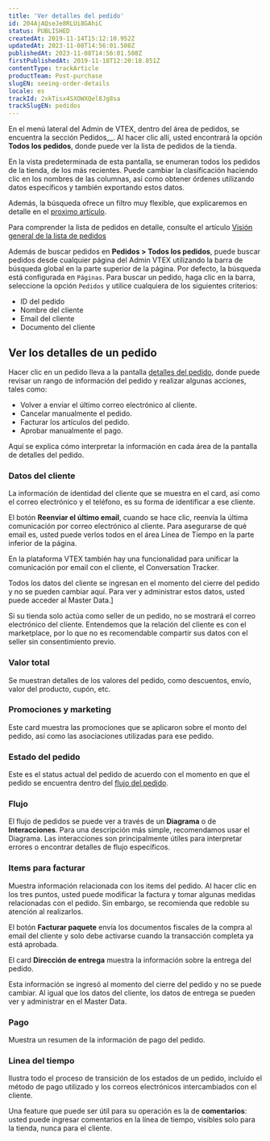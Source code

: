 ```yaml
---
title: 'Ver detalles del pedido'
id: 204AjAQseJe8RLUi8GAhiC
status: PUBLISHED
createdAt: 2019-11-14T15:12:10.952Z
updatedAt: 2023-11-08T14:56:01.508Z
publishedAt: 2023-11-08T14:56:01.508Z
firstPublishedAt: 2019-11-18T12:20:18.851Z
contentType: trackArticle
productTeam: Post-purchase
slugEN: seeing-order-details
locale: es
trackId: 2xkTisx4SXOWXQel8Jg8sa
trackSlugEN: pedidos
---
```


En el menú lateral del Admin de VTEX, dentro del área de pedidos, se encuentra la sección Pedidos__. Al hacer clic allí, usted encontrará la opción __Todos los pedidos__, donde puede ver la lista de pedidos de la tienda.

En la vista predeterminada de esta pantalla, se enumeran todos los pedidos de la tienda,  de los más recientes. Puede cambiar la clasificación haciendo clic en los nombres de las columnas, así como obtener órdenes utilizando datos específicos y también exportando estos datos.

Además, la búsqueda ofrece un filtro muy flexible, que explicaremos en detalle en el [proximo artículo](https://help.vtex.com/es/tracks/pedidos--2xkTisx4SXOWXQel8Jg8sa/3cjk655ZzDGICH4rVfgu7O).

Para comprender la lista de pedidos en detalle, consulte el artículo [Visión general de la lista de pedidos](https://help.vtex.com/es/tutorial/listado-de-pedidos--tutorials_200)

Además de buscar pedidos en **Pedidos > Todos los pedidos**, puede buscar pedidos desde cualquier página del Admin VTEX utilizando la barra de búsqueda global en la parte superior de la página. Por defecto, la búsqueda está configurada en `Páginas`. Para buscar un pedido, haga clic en la barra, seleccione la opción `Pedidos` y utilice cualquiera de los siguientes criterios:

- ID del pedido
- Nombre del cliente
- Email del cliente
- Documento del cliente

## Ver los detalles de un pedido

Hacer clic en un pedido lleva a la pantalla [detalles del pedido](https://help.vtex.com/es/tutorial/order-details-page-interface--2Y75n54Cc9VizrlG1N6ZNl), donde puede revisar un rango de información del pedido y realizar algunas acciones, tales como:
- Volver a enviar el último correo electrónico al cliente.
- Cancelar manualmente el pedido.
- Facturar los artículos del pedido.
- Aprobar manualmente el pago.

Aquí se explica cómo interpretar la información en cada área de la pantalla de detalles del pedido.

### Datos del cliente

La información de identidad del cliente que se muestra en el card, así como el correo electrónico y el teléfono, es su forma de identificar a ese cliente.

El botón __Reenviar el último email__, cuando se hace clic, reenvía la última comunicación por correo electrónico al cliente. Para asegurarse de qué email es, usted puede verlos todos en el área Línea de Tiempo en la parte inferior de la página.

En la plataforma VTEX también hay una funcionalidad para unificar la comunicación por email con el cliente, el Conversation Tracker.

Todos los datos del cliente se ingresan en el momento del cierre del pedido y no se pueden cambiar aquí. Para ver y administrar estos datos, usted puede acceder al Master Data.]

<div class="alert alert-info">
Si su tienda solo actúa como seller de un pedido, no se mostrará el correo electrónico del cliente. Entendemos que la relación del cliente es con el marketplace, por lo que no es recomendable compartir sus datos con el seller sin consentimiento previo.
  </div>

### Valor total

Se muestran detalles de los valores del pedido, como descuentos, envío, valor del producto, cupón, etc.

### Promociones y marketing

Este card muestra las promociones que se aplicaron sobre el monto del pedido, así como las asociaciones utilizadas para ese pedido.

### Estado del pedido

Este es el status actual del pedido de acuerdo con el momento en que el pedido se encuentra dentro del [flujo del pedido](https://help.vtex.com/es/tracks/pedidos--2xkTisx4SXOWXQel8Jg8sa/4811ExCe3WrEiRMV3sy9n8).

### Flujo

El flujo de pedidos se puede ver a través de un __Diagrama__ o de __Interacciones__. Para una descripción más simple, recomendamos usar el Diagrama. Las interacciones son principalmente útiles para interpretar errores o encontrar detalles de flujo específicos.

### Items para facturar

Muestra información relacionada con los items del pedido. Al hacer clic en los tres puntos, usted puede modificar la factura y tomar algunas medidas relacionadas con el pedido. Sin embargo, se recomienda que redoble su atención al realizarlos.

El botón __Facturar paquete__ envía los documentos fiscales de la compra al email del cliente y solo debe activarse cuando la transacción completa ya está aprobada.

El card __Dirección de entrega__ muestra la información sobre la entrega del pedido.

Esta información se ingresó al momento del cierre del pedido y no se puede cambiar. Al igual que los datos del cliente, los datos de entrega se pueden ver y administrar en el Master Data.

### Pago

Muestra un resumen de la información de pago del pedido.

### Linea del tiempo

Ilustra todo el proceso de transición de los estados de un pedido, incluido el método de pago utilizado y los correos electrónicos intercambiados con el cliente.

Una feature que puede ser útil para su operación es la de __comentarios__: usted puede ingresar comentarios en la línea de tiempo, visibles solo para la tienda, nunca para el cliente.
